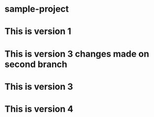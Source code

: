 # sample-project
# This is version 1
# This is version 3 changes made on second branch
# This is version 3
# This is version 4
